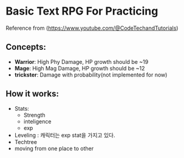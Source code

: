 # Basic Text RPG For Practicing

Reference from (https://www.youtube.com/@CodeTechandTutorials)

## Concepts:
- **Warrior**: High Phy Damage, HP growth should be ~19
- **Mage**: High Mag Damage, HP growth should be ~12
- **trickster**: Damage with probability(not implemented for now)

## How it works:
 - Stats:
    - Strength
    - inteligence
    - exp
 - Leveling : 캐릭터는 exp stat을 가지고 있다.
 - Techtree
 - moving from one place to other